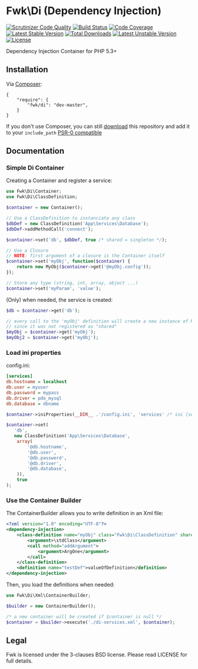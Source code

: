 # Fwk\Di (Dependency Injection)

[![Scrutinizer Code Quality](https://scrutinizer-ci.com/g/fwk/Di/badges/quality-score.png?s=1f384822977a9e5c941466034ab35a2266d132d4)](https://scrutinizer-ci.com/g/fwk/Di/)
[![Build Status](https://secure.travis-ci.org/fwk/Di.png?branch=master)](http://travis-ci.org/fwk/Di)
[![Code Coverage](https://scrutinizer-ci.com/g/fwk/Di/badges/coverage.png?s=1bd36bba6a4e9e86d219c91fcaef55c846f676a1)](https://scrutinizer-ci.com/g/fwk/Di/)
[![Latest Stable Version](https://poser.pugx.org/fwk/di/v/stable.png)](https://packagist.org/packages/fwk/di) 
[![Total Downloads](https://poser.pugx.org/fwk/di/downloads.png)](https://packagist.org/packages/fwk/di) 
[![Latest Unstable Version](https://poser.pugx.org/fwk/di/v/unstable.png)](https://packagist.org/packages/fwk/di) 
[![License](https://poser.pugx.org/fwk/di/license.png)](https://packagist.org/packages/fwk/di)

Dependency Injection Container for PHP 5.3+ 

## Installation

Via [Composer](http://getcomposer.org):

```
{
    "require": {
        "fwk/di": "dev-master",
    }
}
```

If you don't use Composer, you can still [download](https://github.com/fwk/Di/zipball/master) this repository and add it
to your ```include_path``` [PSR-0 compatible](https://github.com/php-fig/fig-standards/blob/master/accepted/PSR-0.md)

## Documentation

### Simple Di Container

Creating a Container and register a service:

``` php
use Fwk\Di\Container;
use Fwk\Di\ClassDefinition;

$container = new Container();

// Use a ClassDefinition to instanciate any class
$dbDef = new ClassDefinition('App\Services\Database');
$dbDef->addMethodCall('connect');

$container->set('db', $dbDef, true /* shared = singleton */);

// Use a Closure
// NOTE: first argument of a closure is the Container itself
$container->set('myObj', function($container) {
    return new MyObj($container->get('@myObj.config'));
});

// Store any type (string, int, array, object ...) 
$container->set('myParam', 'value');
```

(Only) when needed, the service is created:

``` php
$db = $container->get('db');

// every call to the 'myObj' definition will create a new instance of MyObj
// since it was not registered as "shared"
$myObj = $container->get('myObj');
$myObj2 = $container->get('myObj');
```

### Load ini properties

config.ini:

``` ini
[services]
db.hostname = localhost
db.user = myuser
db.password = mypass
db.driver = pdo_mysql
db.database = dbname
```

``` php
$container->iniProperties(__DIR__ .'/config.ini', 'services' /* ini [section] */);

$container->set(
   'db',
   new ClassDefinition('App\Services\Database', 
    array(
        '@db.hostname', 
        '@db.user', 
        '@db.password',
        '@db.driver', 
        '@db.database', 
    )),
    true
);
```

### Use the Container Builder

The ContainerBuilder allows you to write definition in an Xml file:

``` xml
<?xml version="1.0" encoding="UTF-8"?>
<dependency-injection>
    <class-definition name="myObj" class="Fwk\Di\ClassDefinition" shared="true">
        <argument>\stdClass</argument>
        <call method="addArgument">
            <argument>ArgOne</argument>
        </call>
    </class-definition>
    <definition name="testDef">valueOfDefinition</definition>
</dependency-injection>
```

Then, you load the definitions when needed:
``` php
use Fwk\Di\Xml\ContainerBuilder;

$builder = new ContainerBuilder();

/* a new container will be created if $container is null */
$container = $builder->execute('./di-services.xml', $container);
```

## Legal 

Fwk is licensed under the 3-clauses BSD license. Please read LICENSE for full details.
